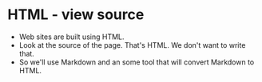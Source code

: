 # HTML - view source

* Web sites are built using HTML.
* Look at the source of the page. That's HTML. We don't want to write that.
* So we'll use Markdown and an some tool that will convert Markdown to HTML.


